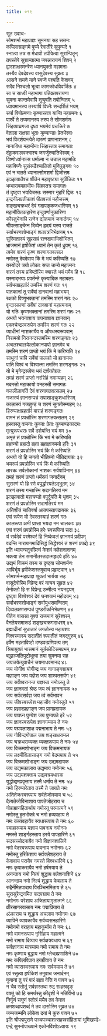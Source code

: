 ```yaml
---
title: ०१९

---
```

सूत उवाच-  
सोमशर्मा महाप्राज्ञः सुमनया सह सत्तमः  
कपिलासङ्गमे पुण्ये रेवातीरे सुपुण्यदे १  
स्नात्वा तत्र स मेधावी तर्पयित्वा सुरान्पितॄन्  
तपस्तेपे सुशान्तात्मा जपन्नारायणं शिवम् २  
द्वादशाक्षरमन्त्रेण ध्यानयुक्तो महामनाः  
तस्यैव देवदेवस्य वासुदेवस्य सुव्रतः ३  
आसने शयने याने स्वप्ने पश्यति केशवम्  
सदैव निश्चलो भूत्वा कामक्रोधविवर्जितः ४  
सा च साध्वी महाभागा पतिव्रतपरायणा  
सुमना कान्तमेवापि शुश्रूषति तपोन्वितम् ५  
ध्यायमानस्य तस्यापि विघ्नैः सन्दर्शितं भयम्  
सर्पा विषोल्बणाः कृष्णास्तत्र यान्ति महात्मनः ६  
पार्श्वे ते तप्यमानस्य तस्य ते सोमशर्मणः  
सिंहव्याघ्रगजा दृष्टा भयमेवं प्रचक्रिरे ७  
वेताला राक्षसा भूताः कूष्माण्डाः प्रेतभैरवाः  
भयं विदर्शयन्त्येते दारुणं प्राणनाशनम् ८  
नानाविधा महाभीमाः सिंहास्तत्र समागताः  
दंष्ट्राकरालवक्त्राश्च जगर्जुश्चातिभैरवम् ९  
विष्णोर्ध्यानात्स धर्मात्मा न चचाल महामतिः  
महाविघ्नैः सुसंरूढैश्चालितो मुनिपुङ्गवः १०  
एवं न चलते ध्यानात्सोमशर्मा द्विजोत्तमः  
झञ्झावातैश्च शीतेन महावृष्ट्या सुपीडितः ११  
भम्भारावमहाभीमः सिंहस्तत्र समागतः  
तं दृष्ट्वा भयवित्रस्तः सस्मार नृहरिं द्विजः १२  
इन्द्रनीलप्रतीकाशं पीतवस्त्रं महौजसम्  
शङ्खचक्रधरं देवं गदापङ्कजधारिणम् १३  
महामौक्तिकहारेण इन्दुवर्णानुकारिणा  
कौस्तुभेनापि रत्नेन द्योतमानं जनार्दनम् १४  
श्रीवत्साङ्केन दिव्येन हृदयं यस्य राजते  
सर्वाभरणशोभाङ्गं शतपत्रनिभेक्षणम् १५  
सुस्मितास्यं सुप्रसन्नं रत्नदामाभिशोभितम्  
भ्राजमानं हृषीकेशं ध्यानं तेन कृतं ध्रुवम् १६  
त्वमेव शरणं कृष्ण शरणागतवत्सल  
नमोस्तु देवदेवाय किं मे भयं करिष्यति १७  
यस्योदरे त्रयो लोकाः सप्त चान्ये महात्मनः  
शरणं तस्य प्रविष्टोस्मि क्वास्ते भयं ममैव हि १८  
यस्माद्भयाः प्रवर्तन्ते कृत्यादिक महाबलाः  
सर्वभयप्रहर्तारं तमस्मि शरणं गतः १९  
पातकानां तु सर्वेषां दानवानां महाभयम्  
रक्षको विष्णुभक्तानां तमस्मि शरणं गतः २०  
वृन्दारकाणां सर्वेषां दानवानां महात्मनाम्  
यो गतिः कृष्णभक्तानां तमस्मि शरणं गतः २१  
अभयो भयनाशाय पापनाशाय ज्ञानवान्  
एकश्चेन्द्रस्वरूपेण तमस्मि शरणं गतः २२  
व्याधीनां नाशकायैव य औषधस्वरूपवान्  
निरामयो निरानन्दस्तमस्मि शरणङ्गतः २३  
अचलश्चालयेल्लोकानपापो ज्ञानमेव च  
तमस्मि शरणं प्राप्तो भयं किं मे करिष्यति २४  
साधूनां चापि सर्वेषां पालको यो ह्यनामयः  
पाति विश्वं च विश्वात्मा तमस्मि शरणङ्गतः २५  
यो मे मृगेन्द्ररूपेण भयं दर्शयतेग्रतः  
तमहं शरणं प्राप्तो नरसिंहं नमाम्यहम् २६  
मदमत्तो महाकायो वनहस्ती समागतः  
गजलीलागतिं देवं शरणागतवत्सलम् २७  
गजास्यं ज्ञानसम्पन्नं सपाशाङ्कुशधारिणम्  
कालास्यं गजतुण्डं च शरणं सुगतोस्म्यहम् २८  
हिरण्याक्षप्रहर्तारं वाराहं शरणङ्गतः  
वामनं तं प्रपन्नोस्मि शरणागतवत्सलम् २९  
ह्रस्वास्तु वामनाः कुब्जाः प्रेताः कूष्माण्डकादयः  
मृत्युरूपधराः सर्वे दर्शयन्ति भयं मम ३०  
अमृतं तं प्रपन्नोस्मि किं भयं मे करिष्यति  
ब्रह्मण्यो ब्रह्मदो ब्रह्मा ब्रह्मज्ञानमयो हरिः ३१  
शरणं तं प्रपन्नोस्मि भयं किं मे करिष्यति  
अभयो यो हि जगतो भीतिघ्नो भीतिदायकः ३२  
भयरूपं प्रपन्नोस्मि भयं किं मे करिष्यति  
तारकः सर्वलोकानां नाशकः सर्वपापिनाम् ३३  
तमहं शरणं प्राप्तो धर्मरूपं जनार्दनम्  
सुरारणं यो हि रणे वपुर्द्धारयतेऽद्भुतम् ३४  
शरणं तस्य गन्तास्मि सदागतिरयं मम  
झञ्झावातो महाचण्डो वपुर्दूयति मे भृशम् ३५  
शरणं तं प्रपन्नोस्मि सदागतिरयं मम  
अतिशीतं चातिवर्षा आतपस्तापदायकः ३६  
एषां रूपेण यो देवस्तस्याहं शरणं गतः  
कालरूपा अमी प्राप्ता भयदा मम चालकाः ३७  
एषां शरणं प्रपन्नोस्मि हरेः स्वरूपिणां सदा ३८  
यं सर्वदेवं परमेश्वरं हि निष्केवलं ज्ञानमयं प्रदीपम्  
वदन्ति नारायणमादिसिद्धं सिद्धेश्वरं तं शरणं प्रपद्ये ३९  
इति ध्यायन्स्तुवन्नित्यं केशवं क्लेशनाशनम्  
भक्त्या तेन समानीतस्तदात्महृदये हरिः ४०  
उद्यमं विक्रमं तस्य स दृष्ट्वा सोमशर्मणः  
आविर्भूय हृषीकेशस्तमुवाच प्रहृष्टवान् ४१  
सोमशर्मन्महाप्राज्ञ श्रूयतां भार्यया सह  
वासुदेवोस्मि विप्रेन्द्र वरं याचय सुव्रत ४२  
तेनोक्तो हि स विप्रेन्द्र उन्मील्य नयनद्वयम्  
दृष्ट्वा विश्वेश्वरं देवं घनश्यामं महोदयम् ४३  
सर्वाभरणशोभाङ्गं सर्वायुधसमन्वितम्  
दिव्यलक्षणसम्पन्नं पुण्डरीकनिभेक्षणम् ४४  
पीतेन वाससा युक्तं राजमानं सुरेश्वरम्  
वैनतेयसमारूढं शङ्खचक्रगदाधरम् ४५  
ब्रह्मादीनां सुधातारं जगतोस्य महायशाः  
विश्वस्यास्य सदातीतं रूपातीतं जगद्गुरुम् ४६  
हर्षेण महताविष्टो दण्डवत्प्रणिपत्य तम्  
श्रियायुक्तं भासमानं सूर्यकोटिसमप्रभम् ४७  
बद्धाञ्जलिपुटोभूत्वा तया सुमनया सह  
जयजयेत्युवाचैनं जयमाधवमानद ४८  
जय योगीश योगीन्द्र जय नागाङ्गशायन  
यज्ञाङ्ग जय यज्ञेश जय शाश्वतसर्वग ४९  
जय सर्वेश्वरानन्त यज्ञरूप नमोऽस्तु ते  
जय ज्ञानवतां श्रेष्ठ जय त्वं ज्ञाननायक ५०  
जय सर्वदसर्वज्ञ जय त्वं सर्वभावन  
जय जीवस्वरूपेश महाजीव नमोस्तुते ५१  
जय प्रज्ञादप्रज्ञाङ्ग जय प्राणप्रदायक  
जय पापघ्न पुण्येश जय पुण्यपते हरे ५२  
जय ज्ञानस्वरूपेश ज्ञानगम्याय ते नमः  
जय पद्मपलाशाक्ष पद्मनाभाय ते नमः ५३  
जय गोविन्दगोपाल जय शङ्खधरामल  
जय चक्रधराव्यक्त व्यक्तरूपाय ते नमः ५४  
जय विक्रमशोभाङ्ग जय विक्रमनायक  
जय लक्ष्मीविलासाङ्ग नमो वेदमयाय ते ५५  
जय विक्रमशोभाङ्ग जय उद्यमदायक  
जय उद्यमकालाय उद्यमाय नमोनमः ५६  
जय उद्यमशक्ताय उद्यमत्रयधारक  
युद्धोद्यमप्रवृत्ताय तस्मै धर्माय ते नमः ५७  
नमो हिरण्यरेताय तस्मै ते जायते नमः  
अतितेजःस्वरूपाय सर्वतेजोमयाय च ५८  
दैत्यतेजोविनाशाय पापतेजोहराय च  
गोब्राह्मणहितार्थाय नमोस्तु परमात्मने ५९  
नमोस्तु हुतभोक्त्रे च नमो हव्यवहाय ते  
नमः कव्यवहायैव स्वधारूपाय ते नमः ६०  
स्वाहारूपाय यज्ञाय पावनाय नमोनमः  
नमस्ते शार्ङ्गहस्ताय हरये पापहारिणे ६१  
सदसच्चोदनायैव नमो विज्ञानशालिने  
नमो वेदस्वरूपाय पावनाय नमोनमः ६२  
नमोस्तु हरिकेशाय सर्वक्लेशहराय ते  
केशवाय परायैव नमस्ते विश्वधारिणे ६३  
नमः कृपाकरायैव नमो हर्षमयाय ते  
अनन्ताय नमो नित्यं शुद्धाय क्लेशनाशिने ६४  
आनन्दाय नमो नित्यं शुद्धाय केवलाय ते  
रुद्रैर्नमितपादाय विरञ्चिनमिताय ते ६५  
सुरासुरेन्द्रनमित पादपद्माय ते नमः  
नमोनमः परेशाय अजितायामृतात्मने ६६  
क्षीरसागरवासाय नमः पद्माप्रियाय ते  
ॐकाराय च शुद्धाय अचलाय नमोनमः ६७  
व्यापिने व्यापकायैव सर्वव्यसनहारिणे  
नमोनमो वराहाय महाकूर्माय ते नमः ६८  
नमो वामनरूपाय नृसिंहाय महात्मने  
नमो रामाय दिव्याय सर्वक्षत्रवधाय च ६९  
सर्वज्ञानाय मत्स्याय नमो रामाय ते नमः  
नमः कृष्णाय बुद्धाय नमो म्लेच्छप्रणाशिने ७०  
नमः कपिलविप्राय हयग्रीवाय ते नमः  
नमो व्यासस्वरूपाय नमः सर्वमयाय ते ७१  
एवं स्तुत्वा हृषीकेशं तमुवाच जनार्दनम्  
गुणानां तु परं पारं ब्रह्मा वेत्ति न पावन ७२  
न चैव स्तोतुं सर्वज्ञस्तथा रुद्र सःहस्रदृक्  
वक्तुं को हि समर्थस्तु कीदृशी मे मतिर्विभो ७३  
निर्गुणं सगुणं स्तोत्रं मयैव तव केशव  
क्षमशब्दापशब्दं मे तव दासोस्मि सुव्रत ७४  
जन्मजन्मनि लोकेश दयां मे कुरु पावन ७५  
इति श्रीपद्मपुराणे पञ्चपञ्चाशत्सहस्रसंहितायां भूमिखण्डे-  
एन्द्रे सुमनोपाख्याने एकोनविंशोऽध्यायः १९